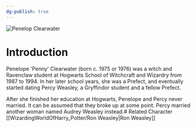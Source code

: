 ```yaml
---
dg-publish: true
---
```

![Penelop Clearwater](http://rxbg5ysja.bkt.gdipper.com/Penelop_Clearwater.png)
# Introduction
Penelope 'Penny' Clearwater (born c. 1975 or 1976) was a witch and Ravenclaw student at Hogwarts School of Witchcraft and Wizardry from 1987 to 1994. In her later school years, she was a Prefect, and eventually started dating Percy Weasley, a Gryffindor student and a fellow Prefect.

After she finished her education at Hogwarts, Penelope and Percy never married. It can be assumed that they broke up at some point. Percy married another woman named Audrey Weasley instead.# Related Character
[[WizardingWorldOfHarry_Potter/Ron Weasley\|Ron Weasley]]
